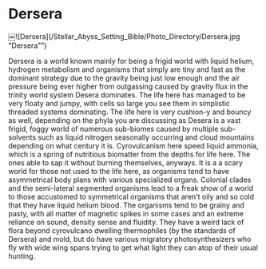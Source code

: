# Dersera

￼![Dersera](/Stellar_Abyss_Setting_Bible/Photo_Directory/Dersera.jpg "Dersera"")

Dersera is a world known mainly for being a frigid world with liquid helium, hydrogen metabolism and organisms that simply are tiny and fast as the dominant strategy due to the gravity being just low enough and the air pressure being ever higher from outgassing caused by gravity flux in the trinity world system Desera dominates.  The life here has managed to be very floaty and jumpy, with cells so large you see them in simplistic threaded systems dominating.  The life here is very cushion-y and bouncy as well, depending on the phyla you are discussing as Desera is a vast frigid, foggy world of numerous sub-biomes caused by multiple sub-solvents such as liquid nitrogen seasonally occurring and cloud mountains depending on what century it is.  Cyrovulcanism here speed liquid ammonia, which is a spring of nutritious biomatter from the depths for life here.  The ones able to sap it without burning themselves, anyways.  It is a a scary world for those not used to the life here, as organisms tend to have asymmetrical body plans with various specialized organs.  Colonial clades and the semi-lateral segmented organisms lead to a freak show of a world to those accustomed to symmetrical organisms that aren't oily and so cold that they have liquid helium blood.  The organisms tend to be grainy and pasty, with all matter of magnetic spikes in some cases and an extreme reliance on sound, density sense and fluidity.  They have a weird lack of flora beyond cyrovulcano dwelling thermophiles (by the standards of Dersera) and mold, but do have various migratory photosynthesizers who fly with wide wing spans trying to get what light they can atop of their usual hunting.
